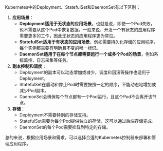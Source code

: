 Kubernetes中的Deployment、StatefulSet和DaemonSet有以下区别：

1. **应用场景**：
    - **Deployment适用于无状态的应用场景**。也就是说，即使一个Pod失败，也不需要从这个Pod中恢复数据。一般来说，开发一个有状态的应用程序需要更多的工作，因此无状态的应用程序更为常见。
    - **StatefulSet适用于有状态的应用场景**，例如需要持久化存储的应用程序，每个实例都需要有明确且不变的唯一标识。
    - **DaemonSet适用于在每个节点都需要运行一个或多个Pod的场景**，例如系统监控、日志采集等任务。
2. **副本控制和调度**：
    - Deployment的副本可以动态增加或减少，调度和回滚等操作也适用于Deployment。
    - StatefulSet在启动和停止Pod时需要按照一定的顺序，不能动态地增加或减少Pod副本。
    - DaemonSet会确保每个节点都有一个Pod运行，且这个Pod不会离开该节点。
3. **存储**：
    - Deployment不需要特别的存储支持。
    - StatefulSet需要为每个Pod提供独立的存储，这可以通过后端存储完成。
    - DaemonSet的每个Pod需要挂载到特定的存储。

总的来说，根据应用场景和需求，可以选择合适的Kubernetes控制器来部署和管理应用程序。

